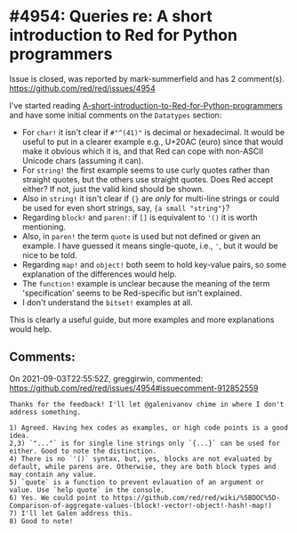 
#4954: Queries re: A short introduction to Red for Python programmers
================================================================================
Issue is closed, was reported by mark-summerfield and has 2 comment(s).
<https://github.com/red/red/issues/4954>

I've started reading [A-short-introduction-to-Red-for-Python-programmers](https://github.com/red/red/wiki/A-short-introduction-to-Red-for-Python-programmers) and have some initial comments on the `Datatypes` section:

- For `char!` it isn't clear if `#"^(41)"` is decimal or hexadecimal. It would be useful to put in a clearer example e.g., U+20AC (euro) since that would make it obvious which it is, and that Red can cope with non-ASCII Unicode chars (assuming it can).
- For `string!` the first example seems to use curly quotes rather than straight quotes, but the others use straight quotes. Does Red accept either? If not, just the valid kind should be shown.
- Also in `string!` it isn't clear if `{}` are _only_ for multi-line strings or could be used for even short strings, say, `{a small "string"}`?
- Regarding `block!` and `paren!`: if `[]` is equivalent to `'()` it is worth mentioning.
- Also, in `paren!` the term `quote` is used but not defined or given an example. I have guessed it means single-quote, i.e., `'`, but it would be nice to be told.
- Regarding `map!` and `object!` both seem to hold key-value pairs, so some explanation of the differences would help.
- The `function!` example is unclear because the meaning of the term 'specification' seems to be Red-specific but isn't explained.
- I don't understand the `bitset!` examples at all.

This is clearly a useful guide, but more examples and more explanations would help.


Comments:
--------------------------------------------------------------------------------

On 2021-09-03T22:55:52Z, greggirwin, commented:
<https://github.com/red/red/issues/4954#issuecomment-912852559>

    Thanks for the feedback! I'll let @galenivanov chime in where I don't address something.
    
    1) Agreed. Having hex codes as examples, or high code points is a good idea.
    2,3) `"..."` is for single line strings only `{...}` can be used for either. Good to note the distinction.
    4) There is no `'()` syntax, but, yes, blocks are not evaluated by default, while parens are. Otherwise, they are both block types and may contain any value.
    5) `quote` is a function to prevent evlauation of an argument or value. Use `help quote` in the console.
    6) Yes. We could point to https://github.com/red/red/wiki/%5BDOC%5D-Comparison-of-aggregate-values-(block!-vector!-object!-hash!-map!)
    7) I'll let Galen address this.
    8) Good to note!

